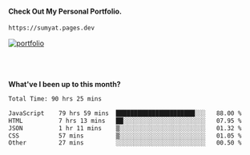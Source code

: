 #### Check Out My Personal Portfolio.
````bash
https://sumyat.pages.dev
````

<a href='https://sumyat.pages.dev/'>
    <img src='https://user-images.githubusercontent.com/108873224/211860821-15c31441-8db7-4fb7-8537-28a0c11e9408.png' alt='portfolio' align='center' />
</a>


<br />
<br />


<br />
<br />

**What've I been up to this month?**

<!--START_SECTION:waka-->

```txt
Total Time: 90 hrs 25 mins

JavaScript    79 hrs 59 mins  ██████████████████████░░░   88.00 %
HTML          7 hrs 13 mins   ██░░░░░░░░░░░░░░░░░░░░░░░   07.95 %
JSON          1 hr 11 mins    ▒░░░░░░░░░░░░░░░░░░░░░░░░   01.32 %
CSS           57 mins         ▒░░░░░░░░░░░░░░░░░░░░░░░░   01.05 %
Other         27 mins         ░░░░░░░░░░░░░░░░░░░░░░░░░   00.50 %
```

<!--END_SECTION:waka-->




